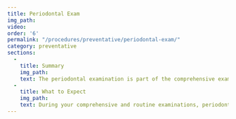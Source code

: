 ```yaml
---
title: Periodontal Exam
img_path:
video:
order: '6'
permalink: "/procedures/preventative/periodontal-exam/"
category: preventative
sections:
  -
    title: Summary
    img_path:
    text: The periodontal examination is part of the comprehensive examination process and will help in the treatment planning for your individual situation. It's a critical decision point for retaining or replacing teeth.
  -
    title: What to Expect
    img_path:
    text: During your comprehensive and routine examinations, periodontal probings and possible radiographs will be taken to asses the health of the bone and gum tissue that supports your teeth. These items will be a part of your ongoing treatment planning.   
---
```


